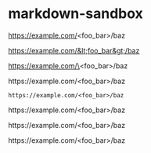 # markdown-sandbox

https://example.com/<foo_bar>/baz

https://example.com/&lt;foo_bar&gt;/baz

https://example.com/\<foo_bar\>/baz

https://<span></span>example.com/<foo_bar>/baz

`https://example.com/<foo_bar>/baz`

ht<span>tps://</span>example.com/<foo_bar>/baz

https://<i></i>example.com/<foo_bar>/baz

https://<i></i>example.com/&lt;foo_bar&gt;/baz
